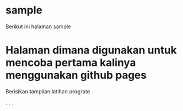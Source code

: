 # sample
Berikut ini halaman sample

Halaman dimana digunakan untuk mencoba pertama kalinya menggunakan github pages
=========

Berisikan tampilan latihan prograte

.
.
.
